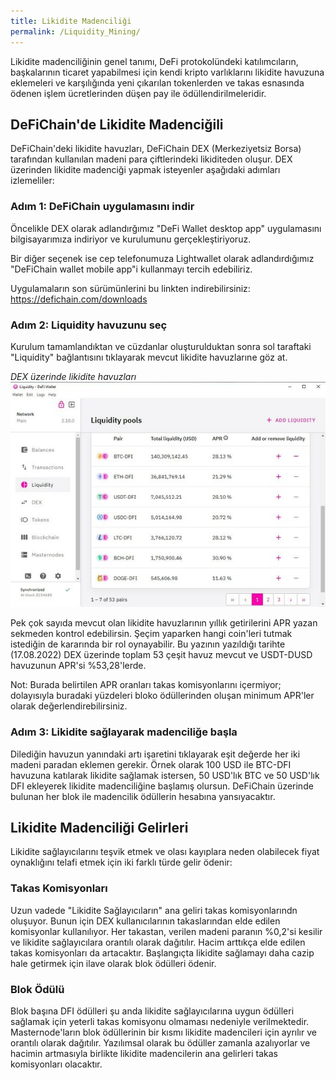 ```yaml
---
title: Likidite Madenciliği
permalink: /Liquidity_Mining/
---
```


Likidite madenciliğinin genel tanımı, DeFi protokolündeki katılımcıların, başkalarının ticaret yapabilmesi için kendi kripto varlıklarını likidite havuzuna eklemeleri ve karşılığında yeni çıkarılan tokenlerden ve takas esnasında ödenen işlem ücretlerinden düşen pay ile ödüllendirilmeleridir.

## DeFiChain'de Likidite Madenciğili
DeFiChain'deki likidite havuzları, DeFiChain DEX (Merkeziyetsiz Borsa) tarafından kullanılan madeni para çiftlerindeki likiditeden oluşur. DEX üzerinden likidite madenciği yapmak isteyenler aşağıdaki adımları izlemeliler:

### Adım 1: DeFiChain uygulamasını indir
Öncelikle DEX olarak adlandırğımız "DeFi Wallet desktop app" uygulamasını bilgisayarımıza indiriyor ve kurulumunu gerçekleştiriyoruz.

Bir diğer seçenek ise cep telefonumuza Lightwallet olarak adlandırdığımız "DeFiChain wallet mobile app"i kullanmayı tercih edebiliriz.

Uygulamaların son sürümünlerini bu linkten indirebilirsiniz: https://defichain.com/downloads

### Adım 2: Liquidity havuzunu seç
Kurulum tamamlandıktan ve cüzdanlar oluşturulduktan sonra sol taraftaki "Liquidity" bağlantısını tıklayarak mevcut likidite havuzlarıne göz at.

*DEX üzerinde likidite havuzları*  
![DEX üzerinde likidite havuzları](./../media/DEX-LM.jpg)

Pek çok sayıda mevcut olan likidite havuzlarının yıllık getirilerini APR yazan sekmeden kontrol edebilirsin. Şeçim yaparken hangi coin'leri tutmak istediğin de kararında bir rol oynayabilir. Bu yazının yazıldığı tarihte (17.08.2022) DEX üzerinde toplam 53 çeşit havuz mevcut ve USDT-DUSD havuzunun APR'si %53,28'lerde.

Not: Burada belirtilen APR oranları takas komisyonlarını içermiyor; dolayısıyla buradaki yüzdeleri bloko ödüllerinden oluşan minimum APR'ler olarak değerlendirebilirsiniz.

### Adım 3: Likidite sağlayarak madenciliğe başla
Dilediğin havuzun yanındaki artı işaretini tıklayarak eşit değerde her iki madeni paradan eklemen gerekir. Örnek olarak 100 USD ile BTC-DFI havuzuna katılarak likidite sağlamak istersen, 50 USD'lık BTC ve 50 USD'lık DFI ekleyerek likidite madenciliğine başlamış olursun. DeFiChain üzerinde bulunan her blok ile madencilik ödüllerin hesabına yansıyacaktır.

## Likidite Madenciliği Gelirleri
Likidite sağlayıcılarını teşvik etmek ve olası kayıplara neden olabilecek fiyat oynaklığını telafi etmek için iki farklı türde gelir ödenir:

### Takas Komisyonları
Uzun vadede "Likidite Sağlayıcıların" ana geliri takas komisyonlarındn oluşuyor. Bunun için DEX kullanıcılarının takaslarından elde edilen komisyonlar kullanılıyor. Her takastan, verilen madeni paranın %0,2'si kesilir ve likidite sağlayıcılara orantılı olarak dağıtılır. Hacim arttıkça elde edilen takas komisyonları da artacaktır. Başlangıçta likidite sağlamayı daha cazip hale getirmek için ilave olarak blok ödülleri ödenir.

### Blok Ödülü
Blok başına DFI ödülleri şu anda likidite sağlayıcılarına uygun ödülleri sağlamak için yeterli takas komisyonu olmaması nedeniyle verilmektedir. Masternode'ların blok ödüllerinin bir kısmı likidite madencileri için ayrılır ve orantılı olarak dağıtılır. Yazılımsal olarak bu ödüller zamanla azalıyorlar ve hacimin artmasıyla birlikte likidite madencilerin ana gelirleri takas komisyonları olacaktır.
